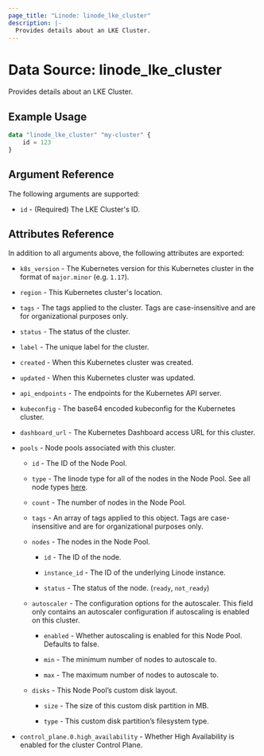 ```yaml
---
page_title: "Linode: linode_lke_cluster"
description: |-
  Provides details about an LKE Cluster.
---
```


# Data Source: linode\_lke_cluster

Provides details about an LKE Cluster.

## Example Usage

```terraform
data "linode_lke_cluster" "my-cluster" {
    id = 123
}
```

## Argument Reference

The following arguments are supported:

* `id` - (Required) The LKE Cluster's ID.

## Attributes Reference

In addition to all arguments above, the following attributes are exported:

* `k8s_version` - The Kubernetes version for this Kubernetes cluster in the format of `major.minor` (e.g. `1.17`).

* `region` - This Kubernetes cluster's location.

* `tags` - The tags applied to the cluster. Tags are case-insensitive and are for organizational purposes only.

* `status` - The status of the cluster.

* `label` - The unique label for the cluster.

* `created` - When this Kubernetes cluster was created.

* `updated` - When this Kubernetes cluster was updated.

* `api_endpoints` - The endpoints for the Kubernetes API server.

* `kubeconfig` - The base64 encoded kubeconfig for the Kubernetes cluster.

* `dashboard_url` - The Kubernetes Dashboard access URL for this cluster.

* `pools` - Node pools associated with this cluster.

  * `id` - The ID of the Node Pool.

  * `type` - The linode type for all of the nodes in the Node Pool. See all node types [here](https://api.linode.com/v4/linode/types).

  * `count` - The number of nodes in the Node Pool.

  * `tags` - An array of tags applied to this object. Tags are case-insensitive and are for organizational purposes only.

  * `nodes` - The nodes in the Node Pool.

    * `id` - The ID of the node.

    * `instance_id` - The ID of the underlying Linode instance.

    * `status` - The status of the node. (`ready`, `not_ready`)

  * `autoscaler` - The configuration options for the autoscaler. This field only contains an autoscaler configuration if autoscaling is enabled on this cluster.

    * `enabled` - Whether autoscaling is enabled for this Node Pool. Defaults to false.

    * `min` - The minimum number of nodes to autoscale to.

    * `max` - The maximum number of nodes to autoscale to.

  * `disks` - This Node Pool’s custom disk layout.

    * `size` - The size of this custom disk partition in MB.

    * `type` - This custom disk partition’s filesystem type.

* `control_plane.0.high_availability` - Whether High Availability is enabled for the cluster Control Plane.
